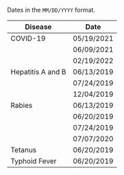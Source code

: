 Dates in the `MM/DD/YYYY` format.

| Disease           | Date       |
| ----------------- | ---------- |
| COVID-19          | 05/19/2021 |
|                   | 06/09/2021 |
|                   | 02/19/2022 |
| Hepatitis A and B | 06/13/2019 |
|                   | 07/24/2019 |
|                   | 12/04/2019 |
| Rabies            | 06/13/2019 |
|                   | 06/20/2019 |
|                   | 07/24/2019 |
|                   | 07/07/2020 |
| Tetanus           | 06/20/2019 |
| Typhoid Fever     | 06/20/2019 |
